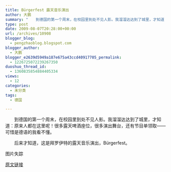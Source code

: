 ```yaml
---
title: Bürgerfest 露天音乐演出
author: 大鹏
summary: "　　到德国的第一个周末，在校园里到处不见人影。我溜溜达达到了城里，才知道：原来人都在这里呢！很多露天啤酒座位，很多演出舞台，还有节目单领取——可惜是德语的我看不懂。"
type: post
date: 2009-08-07T20:28:00+00:00
url: /archives/10908
blogger_blog:
  - pengzhaoblog.blogspot.com
blogger_author:
  - 大鹏
blogger_e2639d5949a187e675a43ccd40917705_permalink:
  - 1226725072239267350
duoshuo_thread_id:
  - 1360835854884405334
views:
  - 12
categories:
  - 未分类
tags:
  - 德国

---
```

　　到德国的第一个周末，在校园里到处不见人影。我溜溜达达到了城里，才知道：原来人都在这里呢！很多露天啤酒座位，很多演出舞台，还有节目单领取——可惜是德语的我看不懂。
  
　　后来才知道，这是拜罗伊特的露天音乐演出，Bürgerfest。
  
图片失踪

[原文链接](http://dapengde.com/archives/10908)

